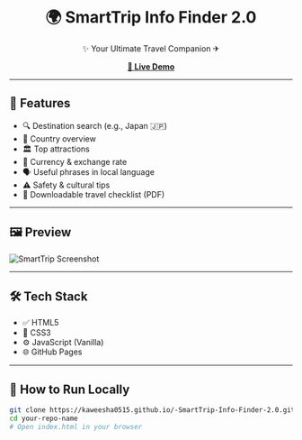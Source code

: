 <h1 align="center">🌍 SmartTrip Info Finder 2.0</h1>
<p align="center">✨ Your Ultimate Travel Companion ✈</p>

<p align="center">
  <a href="https://kaweesha0515.github.io" target="_blank"><strong>🔗 Live Demo</strong></a>
</p>

---

## 🚀 Features

- 🔍 Destination search (e.g., Japan 🇯🇵)
- 🧭 Country overview
- 🏛 Top attractions
- 💱 Currency & exchange rate
- 🗣 Useful phrases in local language
- ⚠ Safety & cultural tips
- 📄 Downloadable travel checklist (PDF)

---

## 🖼 Preview

![SmartTrip Screenshot](assets/screenshot.jpg)

---

## 🛠 Tech Stack

- ✅ HTML5
- 🎨 CSS3
- ⚙ JavaScript (Vanilla)
- 🌐 GitHub Pages

---

## 📁 How to Run Locally

```bash
git clone https://kaweesha0515.github.io/-SmartTrip-Info-Finder-2.0.github.io/
cd your-repo-name
# Open index.html in your browser
